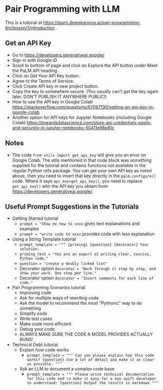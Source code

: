 # Pair Programming with LLM

This is a tutorial at https://learn.deeplearning.ai/pair-programming-llm/lesson/1/introduction .

## Get an API Key

* Go to https://developers.generativeai.google/
* Sign in with Google ID
* Scroll to bottom of page and click on Explore the API button under Meet the PaLM API heading.
* Click on Get Your API Key button.
* Agree to the Terms of Service.
* Click Create API key in new project button.
* Copy the key to somewhere secure. (You usually can't get the key again later. DON'T PUBLISH IT ANYWHERE PUBLIC!)
* How to use the API key in Google Colab https://stackoverflow.com/questions/67087130/setting-an-api-key-in-google-colab
* Another option for API keys for Jupyter Notebooks (including Google Colab) https://towardsdatascience.com/store-api-credentials-easily-and-securely-in-jupyter-notebooks-50411e98e81c

## Notes

* The code `from utils import get_api_key` will give you an error on Google Colab. The utils mentioned in that code block was something supplied for the tutorial and contains functions not available in the regular Python utils package. You can get your own API key as noted above, then you need to insert that key directly in the `palm.configure()` code. Where it says `api_key=get_api_key()`, you need to replace `get_api_key()` with the API key you obtain from https://developers.generativeai.google/.

## Useful Prompt Suggestions in the Tutorials

* Getting Started tutorial
  * `prompt = "Show me how to xxxx` gives text explanations and examples
  * `prompt = "write code to xxxx` provides code with less explanation
* Using a String Template tutorial
  * `prompt_template = """ {priming} {question} {decorator} Your solution:`
  * `priming_text = "You are an expert at writing clear, concise, Python code."`
  * `question = "create a doubly linked list"`
  * Decorator option `decorator = "Work through it step by step, and show your work. One step per line."`
  * Decorator option `decorator = "Insert comments for each line of code."`
* Pair Programming Scenarios tutorial
  * Improving code
  * Ask for multiple ways of rewriting code
  * Ask the model to recommend the most "Pythonic" way to do something
  * Simplify code
  * Write test cases
  * Make code more efficient
  * Debug your code
  * ALWAYS MAKE SURE THE CODE A MODEL PROVIDES ACTUALLY RUNS!
* Technical Debt tutorial
  * Explain how code works
    * `prompt_template = """ Can you please explain how this code works? {question} Use a lot of detail and make it as clear as possible. """`
  * Ask an LLM to document a complex code base
    * `prompt_template = """ Please write technical documentation for this code and \n make it easy for a non swift developer to understand: {question} Output the results in markdown """`
